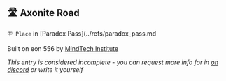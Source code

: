 ##  🛣️ Axonite Road

`🪧 Place` in [Paradox Pass](../refs/paradox_pass.md

Built on eon 556 by [MindTech Institute](../refs/mindtech_institute.md)

_This entry is considered incomplete - you can request more info for in [on discord](<https://discord.com/channels/562910943848169472/1173922660489633802>) or write it yourself_

<!---
keywords:  mt, paradox pass
aliases: 
-->